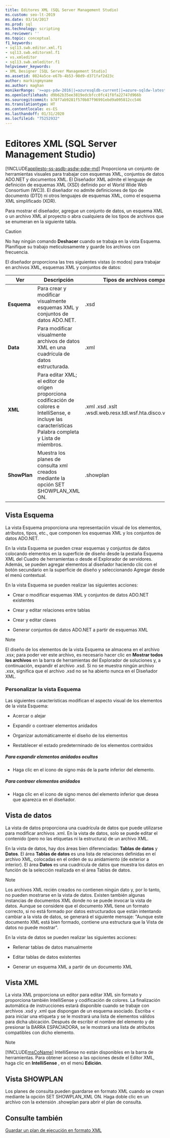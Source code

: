 ```yaml
---
title: Editores XML (SQL Server Management Studio)
ms.custom: seo-lt-2019
ms.date: 03/14/2017
ms.prod: sql
ms.technology: scripting
ms.reviewer: ''
ms.topic: conceptual
f1_keywords:
- sql13.swb.editor.xml.f1
- sql13.swb.editorxml.f1
- vs.xmleditor
- sql13.swb.xmleditor.f1
helpviewer_keywords:
- XML Designer [SQL Server Management Studio]
ms.assetid: 0824a5ce-e67b-4b53-98d9-d371faf2d23c
author: markingmyname
ms.author: maghan
monikerRange: '>=aps-pdw-2016||=azuresqldb-current||=azure-sqldw-latest||>=sql-server-2016||=sqlallproducts-allversions||>=sql-server-linux-2017||=azuresqldb-mi-current'
ms.openlocfilehash: d9b62b35ee3819edcbfcc0fc41f8fa22747d966b
ms.sourcegitcommit: b78f7ab9281f570b87f96991ebd9a095812cc546
ms.translationtype: HT
ms.contentlocale: es-ES
ms.lasthandoff: 01/31/2020
ms.locfileid: "75252932"
---
```

# <a name="xml-editor-sql-server-management-studio"></a>Editores XML (SQL Server Management Studio)
[!INCLUDE[appliesto-ss-asdb-asdw-pdw-md](../../includes/appliesto-ss-asdb-asdw-pdw-md.md)]
  Proporciona un conjunto de herramientas visuales para trabajar con esquemas XML, conjuntos de datos ADO.NET y documentos XML. El Diseñador XML admite el lenguaje de definición de esquemas XML (XSD) definido por el World Wide Web Consortium (WC3). El diseñador no admite definiciones de tipo de documento (DTD) ni otros lenguajes de esquemas XML, como el esquema XML simplificado (XDR).  
  
 Para mostrar el diseñador, agregue un conjunto de datos, un esquema XML o un archivo XML al proyecto o abra cualquiera de los tipos de archivos que se enumeran en la siguiente tabla.  
  
> [!CAUTION]  
>  No hay ningún comando **Deshacer** cuando se trabaja en la vista Esquema. Planifique su trabajo meticulosamente y guarde los archivos con frecuencia.  
  
 El diseñador proporciona las tres siguientes vistas (o modos) para trabajar en archivos XML, esquemas XML y conjuntos de datos:  
  
|Ver|Descripción|Tipos de archivos compatibles|  
|----------|-----------------|--------------------------|  
|**Esquema**|Para crear y modificar visualmente esquemas XML y conjuntos de datos ADO.NET.|.xsd|  
|**Data**|Para modificar visualmente archivos de datos XML en una cuadrícula de datos estructurada.|.xml|  
|**XML**|Para editar XML; el editor de origen proporciona codificación de colores e IntelliSense, e incluye las características Palabra completa y Lista de miembros.|.xml .xsd .xslt .wsdl.web.resx.tdl.wsf.hta.disco.vsdisco.config|  
|**ShowPlan**|Muestra los planes de consulta xml creados mediante la opción SET SHOWPLAN_XML ON.|.showplan|  
  
## <a name="schema-view"></a>Vista Esquema  
 La vista Esquema proporciona una representación visual de los elementos, atributos, tipos, etc., que componen los esquemas XML y los conjuntos de datos ADO.NET.  
  
 En la vista Esquema se pueden crear esquemas y conjuntos de datos colocando elementos en la superficie de diseño desde la pestaña Esquema XML del Cuadro de herramientas o desde el Explorador de servidores. Además, se pueden agregar elementos al diseñador haciendo clic con el botón secundario en la superficie de diseño y seleccionando Agregar desde el menú contextual.  
  
 En la vista Esquema se pueden realizar las siguientes acciones:  
  
-   Crear o modificar esquemas XML y conjuntos de datos ADO.NET existentes  
  
-   Crear y editar relaciones entre tablas  
  
-   Crear y editar claves  
  
-   Generar conjuntos de datos ADO.NET a partir de esquemas XML  
  
> [!NOTE]  
>  El diseño de los elementos de la vista Esquema se almacena en el archivo .xsx; para poder ver este archivo, es necesario hacer clic en **Mostrar todos los archivos** en la barra de herramientas del Explorador de soluciones y, a continuación, expandir el archivo .xsd. Si no se muestra ningún archivo .xsx, significa que el archivo .xsd no se ha abierto nunca en el Diseñador XML.  
  
### <a name="customizing-schema-view"></a>Personalizar la vista Esquema  
 Las siguientes características modifican el aspecto visual de los elementos de la vista Esquema:  
  
-   Acercar o alejar  
  
-   Expandir o contraer elementos anidados  
  
-   Organizar automáticamente el diseño de los elementos  
  
-   Restablecer el estado predeterminado de los elementos contraídos  
  
##### <a name="to-expand-hidden-nested-elements"></a>Para expandir elementos anidados ocultos  
  
-   Haga clic en el icono de signo más de la parte inferior del elemento.  
  
##### <a name="to-collapse-nested-elements"></a>Para contraer elementos anidados  
  
-   Haga clic en el icono de signo menos del elemento inferior que desea que aparezca en el diseñador.  
  
## <a name="data-view"></a>Vista de datos  
 La vista de datos proporciona una cuadrícula de datos que puede utilizarse para modificar archivos .xml. En la vista de datos, solo se puede editar el contenido (pero no las etiquetas ni la estructura) de un archivo XML.  
  
 En la vista de datos, hay dos áreas bien diferenciadas: **Tablas de datos** y **Datos**. El área **Tablas de datos** es una lista de relaciones definidas en el archivo XML, colocadas en el orden de su anidamiento (de exterior a interior). El área **Datos** es una cuadrícula de datos que muestra los datos en función de la selección realizada en el área Tablas de datos.  
  
> [!NOTE]  
>  Los archivos XML recién creados no contienen ningún dato y, por lo tanto, no pueden mostrarse en la vista de datos. Existen también algunas instancias de documentos XML donde no se puede invocar la vista de datos. Aunque se considere que el documento XML tiene un formato correcto, si no está formado por datos estructurados que están intentando cambiar a la vista de datos, se generará el siguiente mensaje: "Aunque este documento XML está bien formado, contiene una estructura que la Vista de datos no puede mostrar".  
  
 En la vista de datos se pueden realizar las siguientes acciones:  
  
-   Rellenar tablas de datos manualmente  
  
-   Editar tablas de datos existentes  
  
-   Generar un esquema XML a partir de un documento XML  
  
## <a name="xml-view"></a>Vista XML  
 La vista XML proporciona un editor para editar XML sin formato y proporciona también IntelliSense y codificación de colores. La finalización automática de instrucciones estará disponible cuando se trabaje con archivos .xsd y .xml que dispongan de un esquema asociado. Escriba < para iniciar una etiqueta y se le mostrará una lista de elementos válidos para dicha ubicación. Después de escribir el nombre del elemento y de presionar la BARRA ESPACIADORA, se le mostrará una lista de atributos compatibles con dicho elemento.  
  
> [!NOTE]  
>  [!INCLUDE[msCoName](../../includes/msconame-md.md)] IntelliSense no están disponibles en la barra de herramientas. Para obtener acceso a las opciones desde el Editor XML, haga clic en **IntelliSense** , en el menú **Edición**.  
  
## <a name="showplan-view"></a>Vista SHOWPLAN  
 Los planes de consulta pueden guardarse en formato XML cuando se crean mediante la opción SET SHOWPLAN_XML ON. Haga doble clic en un archivo con la extensión .showplan para abrir el plan de consulta.  
  
## <a name="see-also"></a>Consulte también  
 [Guardar un plan de ejecución en formato XML](../../relational-databases/performance/save-an-execution-plan-in-xml-format.md)  
  
  
